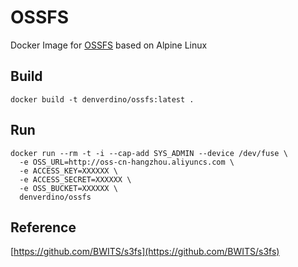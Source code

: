# OSSFS
Docker Image for [OSSFS](https://github.com/aliyun/ossfs) based on Alpine Linux


## Build

```
docker build -t denverdino/ossfs:latest .
```

## Run

```
docker run --rm -t -i --cap-add SYS_ADMIN --device /dev/fuse \
  -e OSS_URL=http://oss-cn-hangzhou.aliyuncs.com \
  -e ACCESS_KEY=XXXXXX \
  -e ACCESS_SECRET=XXXXXX \
  -e OSS_BUCKET=XXXXXX \
  denverdino/ossfs
```

## Reference
[https://github.com/BWITS/s3fs](https://github.com/BWITS/s3fs)